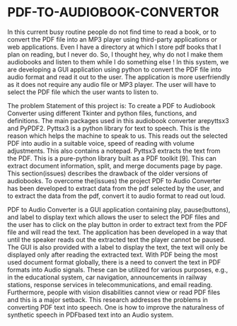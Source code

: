 # PDF-TO-AUDIOBOOK-CONVERTOR
In this current busy routine people do not find time to
read a book, or to convert the PDF file into an MP3
player using third-party applications or web
applications. Even I have a directory at which I store
pdf books that I plan on reading, but I never do. So, I
thought hey, why do not I make them audiobooks and
listen to them while I do something else ! In this
system, we are developing a GUI application using
python to convert the PDF file into audio format and
read it out to the user. The application is more userfriendly as it does not require any audio file or MP3
player. The user will have to select the PDF file which
the user wants to listen to.


The problem Statement of this project is:
To create a PDF to Audiobook Converter using
different Tkinter and python files, functions, and
definitions. The main packages used in this audiobook
converter arepyttsx3 and PyPDF2. Pyttsx3 is a python
library for text to speech. This is the reason which
helps the machine to speak to us. This reads out the
selected PDF into audio in a suitable voice, speed of
reading with volume adjustments. This also contains a
notepad. Pyttsx3 extracts the text from the PDF. This
is a pure-python library built as a PDF toolkit [9]. This
can extract document information, split, and merge
documents page by page. This section(issues)
describes the drawback of the older versions of
audiobooks. To overcome the(issues) the project PDF
to Audio Converter has been developed to extract data
from the pdf selected by the user, and to extract the
data from the pdf, convert it to audio format to read
out loud.

PDF to Audio Converter is a GUI application
containing play, pause(buttons), and label to display
text which allows the user to select the PDF files and
the user has to click on the play button in order to
extract text from the PDF file and will read the text.
The application has been developed in a way that until
the speaker reads out the extracted text the player
cannot be paused. The GUI is also provided with a
label to display the text, the text will only be displayed
only after reading the extracted text.
With PDF being the most used document format
globally, there is a need to convert the text in PDF
formats into Audio signals. These can be utilized for
various purposes, e.g., in the educational system, car
navigation, announcements in railway stations,
response services in telecommunications, and email
reading. Furthermore, people with vision
disabilities cannot view or read PDF files and this is a
major setback. This research addresses the problems
in converting PDF text into speech. One is how to
improve the naturalness of synthetic speech in PDFbased text into an Audio system.
